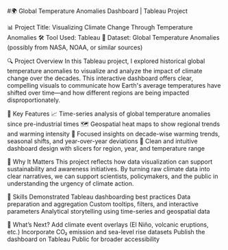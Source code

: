 #🌍 Global Temperature Anomalies Dashboard | Tableau Project

📊 Project Title: Visualizing Climate Change Through Temperature Anomalies
🛠️ Tool Used: Tableau
📂 Dataset: Global Temperature Anomalies (possibly from NASA, NOAA, or similar sources)

🔍 Project Overview
In this Tableau project, I explored historical global temperature anomalies to visualize and analyze the impact of climate change over the decades.
This interactive dashboard offers clear, compelling visuals to communicate how Earth's average temperatures have shifted over time—and how different regions are being impacted disproportionately.

🧭 Key Features
📈 Time-series analysis of global temperature anomalies since pre-industrial times
🗺️ Geospatial heat maps to show regional trends and warming intensity
🧊 Focused insights on decade-wise warming trends, seasonal shifts, and year-over-year deviations
🎯 Clean and intuitive dashboard design with slicers for region, year, and temperature range

🌱 Why It Matters
This project reflects how data visualization can support sustainability and awareness initiatives. By turning raw climate data into clear narratives, we can support scientists, policymakers, and the public in understanding the urgency of climate action.

🧠 Skills Demonstrated
Tableau dashboarding best practices
Data preparation and aggregation
Custom tooltips, filters, and interactive parameters
Analytical storytelling using time-series and geospatial data

🚀 What’s Next?
Add climate event overlays (El Niño, volcanic eruptions, etc.)
Incorporate CO₂ emission and sea-level rise datasets
Publish the dashboard on Tableau Public for broader accessibility


